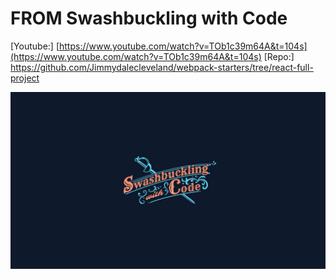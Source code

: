 # FROM Swashbuckling with Code 

[Youtube:] [https://www.youtube.com/watch?v=TOb1c39m64A&t=104s](https://www.youtube.com/watch?v=TOb1c39m64A&t=104s)
[Repo:] [https://github.com/Jimmydalecleveland/webpack-starters/tree/react-full-project ](https://github.com/Jimmydalecleveland/webpack-starters/tree/react-full-project)

![alt](https://github.com/aintdra/cekcok/blob/master/public/assets/builds/images/swc-banner.jpg)